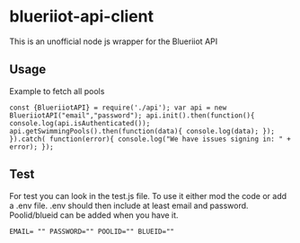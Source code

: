 # blueriiot-api-client
This is an unofficial node js wrapper for the Blueriiot API

## Usage
Example to fetch all pools

`
const {BlueriiotAPI} = require('./api');
var api = new BlueriiotAPI("email","password");
api.init().then(function(){
    console.log(api.isAuthenticated());
    api.getSwimmingPools().then(function(data){
        console.log(data);
    });
}).catch( function(error){
    console.log("We have issues signing in: " + error);
});
`


## Test
For test you can look in the test.js file. To use it either mod the code or add a .env file.
.env should then include at least email and password. Poolid/blueid can be added when you have it.

`EMAIL= ""
PASSWORD=""
POOLID=""
BLUEID=""`